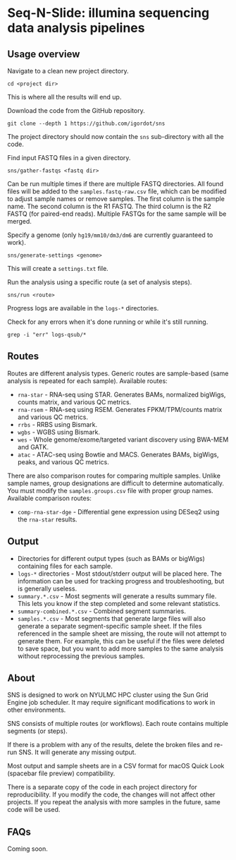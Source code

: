 # Seq-N-Slide: illumina sequencing data analysis pipelines

## Usage overview

Navigate to a clean new project directory.
```
cd <project dir>
```
This is where all the results will end up.

Download the code from the GitHub repository.
```
git clone --depth 1 https://github.com/igordot/sns
```
The project directory should now contain the `sns` sub-directory with all the code.

Find input FASTQ files in a given directory.
```
sns/gather-fastqs <fastq dir>
```
Can be run multiple times if there are multiple FASTQ directories. All found files will be added to the `samples.fastq-raw.csv` file, which can be modified to adjust sample names or remove samples. The first column is the sample name. The second column is the R1 FASTQ. The third column is the R2 FASTQ (for paired-end reads). Multiple FASTQs for the same sample will be merged.

Specify a genome (only `hg19/mm10/dm3/dm6` are currently guaranteed to work).
```
sns/generate-settings <genome>
```
This will create a `settings.txt` file.

Run the analysis using a specific route (a set of analysis steps).
```
sns/run <route>
```
Progress logs are available in the `logs-*` directories.

Check for any errors when it's done running or while it's still running.
```
grep -i "err" logs-qsub/*
```

## Routes

Routes are different analysis types. Generic routes are sample-based (same analysis is repeated for each sample). Available routes:
- `rna-star` - RNA-seq using STAR. Generates BAMs, normalized bigWigs, counts matrix, and various QC metrics.
- `rna-rsem` - RNA-seq using RSEM. Generates FPKM/TPM/counts matrix and various QC metrics.
- `rrbs` - RRBS using Bismark.
- `wgbs` - WGBS using Bismark.
- `wes` - Whole genome/exome/targeted variant discovery using BWA-MEM and GATK.
- `atac` - ATAC-seq using Bowtie and MACS. Generates BAMs, bigWigs, peaks, and various QC metrics.

There are also comparison routes for comparing multiple samples. Unlike sample names, group designations are difficult to determine automatically. You must modify the `samples.groups.csv` file with proper group names. Available comparison routes:
- `comp-rna-star-dge` - Differential gene expression using DESeq2 using the `rna-star` results.

## Output

- Directories for different output types (such as BAMs or bigWigs) containing files for each sample.
- `logs-*` directories - Most stdout/stderr output will be placed here. The information can be used for tracking progress and troubleshooting, but is generally useless.
- `summary.*.csv` - Most segments will generate a results summary file. This lets you know if the step completed and some relevant statistics.
- `summary-combined.*.csv` - Combined segment summaries.
- `samples.*.csv` - Most segments that generate large files will also generate a separate segment-specific sample sheet. If the files referenced in the sample sheet are missing, the route will not attempt to generate them. For example, this can be useful if the files were deleted to save space, but you want to add more samples to the same analysis without reprocessing the previous samples.

## About

SNS is designed to work on NYULMC HPC cluster using the Sun Grid Engine job scheduler. It may require significant modifications to work in other environments.

SNS consists of multiple routes (or workflows). Each route contains multiple segments (or steps).

If there is a problem with any of the results, delete the broken files and re-run SNS. It will generate any missing output.

Most output and sample sheets are in a CSV format for macOS Quick Look (spacebar file preview) compatibility.

There is a separate copy of the code in each project directory for reproducibility. If you modify the code, the changes will not affect other projects. If you repeat the analysis with more samples in the future, same code will be used.

## FAQs

Coming soon.

